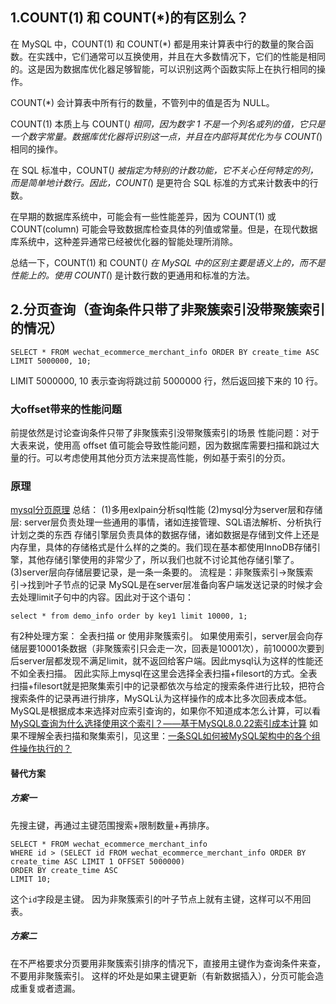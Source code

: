 ## 1.COUNT(1) 和 COUNT(*)的有区别么？
在 MySQL 中，COUNT(1) 和 COUNT(*) 都是用来计算表中行的数量的聚合函数。在实践中，它们通常可以互换使用，并且在大多数情况下，它们的性能是相同的。这是因为数据库优化器足够智能，可以识别这两个函数实际上在执行相同的操作。

COUNT(*) 会计算表中所有行的数量，不管列中的值是否为 NULL。

COUNT(1) 本质上与 COUNT(*) 相同，因为数字 1 不是一个列名或列的值，它只是一个数字常量。数据库优化器将识别这一点，并且在内部将其优化为与 COUNT(*) 相同的操作。

在 SQL 标准中，COUNT(*) 被指定为特别的计数功能，它不关心任何特定的列，而是简单地计数行。因此，COUNT(*) 是更符合 SQL 标准的方式来计数表中的行数。

在早期的数据库系统中，可能会有一些性能差异，因为 COUNT(1) 或 COUNT(column) 可能会导致数据库检查具体的列值或常量。但是，在现代数据库系统中，这种差异通常已经被优化器的智能处理所消除。

总结一下，COUNT(1) 和 COUNT(*) 在 MySQL 中的区别主要是语义上的，而不是性能上的。使用 COUNT(*) 是计数行数的更通用和标准的方法。

## 2.分页查询（查询条件只带了非聚簇索引没带聚簇索引的情况）
```
SELECT * FROM wechat_ecommerce_merchant_info ORDER BY create_time ASC LIMIT 5000000, 10;

```
LIMIT 5000000, 10 表示查询将跳过前 5000000 行，然后返回接下来的 10 行。

### 大offset带来的性能问题
前提依然是讨论查询条件只带了非聚簇索引没带聚簇索引的场景
性能问题：对于大表来说，使用高 offset 值可能会导致性能问题，因为数据库需要扫描和跳过大量的行。可以考虑使用其他分页方法来提高性能，例如基于索引的分页。
### 原理
[mysql分页原理](https://blog.csdn.net/qq_34115899/article/details/120727513)
总结：
(1)多用exlpain分析sql性能
(2)mysql分为server层和存储层:
server层负责处理一些通用的事情，诸如连接管理、SQL语法解析、分析执行计划之类的东西
存储引擎层负责具体的数据存储，诸如数据是存储到文件上还是内存里，具体的存储格式是什么样的之类的。我们现在基本都使用InnoDB存储引擎，其他存储引擎使用的非常少了，所以我们也就不讨论其他存储引擎了。
(3)server层向存储层要记录，是一条一条要的。
流程是：非聚簇索引->聚簇索引->找到叶子节点的记录
MySQL是在server层准备向客户端发送记录的时候才会去处理limit子句中的内容。因此对于这个语句：
```
select * from demo_info order by key1 limit 10000, 1;

```
有2种处理方案：
全表扫描 or 使用非聚簇索引。
如果使用索引，server层会向存储层要10001条数据（非聚簇索引只会走一次，回表是10001次），前10000次要到后server层都发现不满足limit，就不返回给客户端。因此mysql认为这样的性能还不如全表扫描。
因此实际上mysql在这里会选择全表扫描+filesort的方式。全表扫描+filesort就是把聚集索引中的记录都依次与给定的搜索条件进行比较，把符合搜索条件的记录再进行排序，MySQL认为这样操作的成本比多次回表成本低。
MySQL是根据成本来选择对应索引查询的，如果你不知道成本怎么计算，可以看[MySQL查询为什么选择使用这个索引？——基于MySQL8.0.22索引成本计算](https://blog.csdn.net/qq_34115899/article/details/120217907)
如果不理解全表扫描和聚集索引，见这里：[一条SQL如何被MySQL架构中的各个组件操作执行的？](https://blog.csdn.net/qq_34115899/article/details/130270929)


#### 替代方案
##### 方案一
先搜主键，再通过主键范围搜索+限制数量+再排序。
```
SELECT * FROM wechat_ecommerce_merchant_info
WHERE id > (SELECT id FROM wechat_ecommerce_merchant_info ORDER BY create_time ASC LIMIT 1 OFFSET 5000000)
ORDER BY create_time ASC
LIMIT 10;

```
这个`id`字段是主键。
因为非聚簇索引的叶子节点上就有主键，这样可以不用回表。

##### 方案二
在不严格要求分页要用非聚簇索引排序的情况下，直接用主键作为查询条件来查，不要用非聚簇索引。
这样的坏处是如果主键更新（有新数据插入），分页可能会造成重复或者遗漏。

